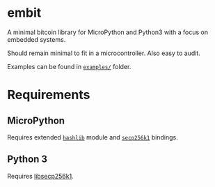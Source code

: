 # embit

A minimal bitcoin library for MicroPython and Python3 with a focus on embedded systems.

Should remain minimal to fit in a microcontroller. Also easy to audit.

Examples can be found in [`examples/`](./examples) folder.

# Requirements

## MicroPython

Requires extended [`hashlib`](https://github.com/diybitcoinhardware/f469-disco/tree/master/usermods/uhashlib) module and [`secp256k1`](https://github.com/diybitcoinhardware/f469-disco/tree/master/usermods/usecp256k1) bindings.

## Python 3

Requires [libsecp256k1](https://github.com/bitcoin-core/secp256k1).